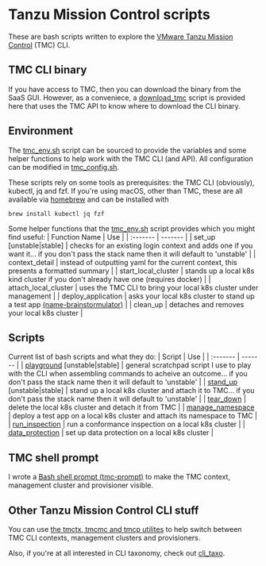 # Tanzu Mission Control scripts
These are bash scripts written to explore the [VMware Tanzu Mission Control](https://tanzu.vmware.com/mission-control) (TMC) CLI.

## TMC CLI binary
If you have access to TMC, then you can download the binary from the SaaS GUI. However, as a conveniece, a [download_tmc](download_tmc) script is provided here that uses the TMC API to know where to download the CLI binary.

## Environment
The [tmc_env.sh](tmc_env.sh) script can be sourced to provide the variables and some helper functions to help work with the TMC CLI (and API). All configuration can be modified in [tmc_config.sh](tmc_config.sh).

These scripts rely on some tools as prerequisites: the TMC CLI (obviously), kubectl, jq and fzf.
If you're using macOS, other than TMC, these are all available via [homebrew](https://brew.sh) and can be installed with
  
`brew install kubectl jq fzf`

Some helper functions that the [tmc_env.sh](tmc_env.sh) script provides which you might find useful:
| Function Name | Use |
| :------- | ------- |
| set_up \[unstable\|stable\] | checks for an existing login context and adds one if you want it... if you don't pass the stack name then it will default to 'unstable' |
| context_detail | instead of outputting yaml for the current context, this presents a formatted summary |
| start_local_cluster | stands up a local k8s kind cluster if you don't already have one (requires docker) |
| attach_local_cluster | uses the TMC CLI to bring your local k8s cluster under management |
| deploy_application | asks your local k8s cluster to stand up a test app [(name-brainstormulator)](https://github.com/ali5ter/name-brainstormulator) |
| clean_up | detaches and removes your local k8s cluster |

## Scripts
Current list of bash scripts and what they do:
| Script | Use |
| :------- | ------- |
| [playground](playground) \[unstable\|stable\] | general scratchpad script I use to play with the CLI when assembling commands to acheive an outcome... if you don't pass the stack name then it will default to 'unstable' |
| [stand_up](stand_up) \[unstable\|stable\] | stand up a local k8s cluster and attach it to TMC... if you don't pass the stack name then it will default to 'unstable' |
| [tear_down](tear_down) | delete the local k8s cluster and detach it from TMC |
| [manage_namespace](manage_namespace) | deploy a test app on a local k8s cluster and attach its namespace to TMC |
| [run_inspection](run_inspection) | run a conformance inspection on a local k8s cluster |
| [data_protection](data_protection) | set up data protection on a local k8s cluster |

## TMC shell prompt
I wrote a [Bash shell prompt (tmc-prompt)](https://github.com/ali5ter/tmc-prompt) to make the TMC context, management cluster and provisioner visible.

## Other Tanzu Mission Control CLI stuff
You can use [the tmctx, tmcmc and tmcp utilites](https://github.com/ali5ter/tmcctx) to help switch between TMC CLI contexts, management clusters and provisioners.

Also, if you're at all interested in CLI taxonomy, check out [cli_taxo](https://github.com/ali5ter/cli_taxo).
